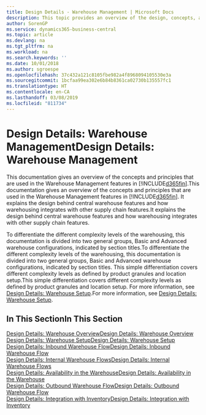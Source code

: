 ```yaml
---
title: Design Details - Warehouse Management | Microsoft Docs
description: This topic provides an overview of the design, concepts, and principles behind the Warehouse Management features in Business Central.
author: SorenGP
ms.service: dynamics365-business-central
ms.topic: article
ms.devlang: na
ms.tgt_pltfrm: na
ms.workload: na
ms.search.keywords: ''
ms.date: 10/01/2018
ms.author: sgroespe
ms.openlocfilehash: 37c432a121c8105fbe982a4f8968094105530e3a
ms.sourcegitcommit: 1bcfaa99ea302e6b84b8361ca02730b135557fc1
ms.translationtype: HT
ms.contentlocale: en-CA
ms.lasthandoff: 03/08/2019
ms.locfileid: "811734"
---
```

# <a name="design-details-warehouse-management"></a><span data-ttu-id="061c7-103">Design Details: Warehouse Management</span><span class="sxs-lookup"><span data-stu-id="061c7-103">Design Details: Warehouse Management</span></span>
<span data-ttu-id="061c7-104">This documentation gives an overview of the concepts and principles that are used in the Warehouse Management features in [!INCLUDE[d365fin](includes/d365fin_md.md)].</span><span class="sxs-lookup"><span data-stu-id="061c7-104">This documentation gives an overview of the concepts and principles that are used in the Warehouse Management features in [!INCLUDE[d365fin](includes/d365fin_md.md)].</span></span> <span data-ttu-id="061c7-105">It explains the design behind central warehouse features and how warehousing integrates with other supply chain features.</span><span class="sxs-lookup"><span data-stu-id="061c7-105">It explains the design behind central warehouse features and how warehousing integrates with other supply chain features.</span></span>  

<span data-ttu-id="061c7-106">To differentiate the different complexity levels of the warehousing, this documentation is divided into two general groups, Basic and Advanced warehouse configurations, indicated by section titles.</span><span class="sxs-lookup"><span data-stu-id="061c7-106">To differentiate the different complexity levels of the warehousing, this documentation is divided into two general groups, Basic and Advanced warehouse configurations, indicated by section titles.</span></span> <span data-ttu-id="061c7-107">This simple differentiation covers different complexity levels as defined by product granules and location setup.</span><span class="sxs-lookup"><span data-stu-id="061c7-107">This simple differentiation covers different complexity levels as defined by product granules and location setup.</span></span> <span data-ttu-id="061c7-108">For more information, see [Design Details: Warehouse Setup](design-details-warehouse-setup.md).</span><span class="sxs-lookup"><span data-stu-id="061c7-108">For more information, see [Design Details: Warehouse Setup](design-details-warehouse-setup.md).</span></span>  

## <a name="in-this-section"></a><span data-ttu-id="061c7-109">In This Section</span><span class="sxs-lookup"><span data-stu-id="061c7-109">In This Section</span></span>  
[<span data-ttu-id="061c7-110">Design Details: Warehouse Overview</span><span class="sxs-lookup"><span data-stu-id="061c7-110">Design Details: Warehouse Overview</span></span>](design-details-warehouse-overview.md)  
[<span data-ttu-id="061c7-111">Design Details: Warehouse Setup</span><span class="sxs-lookup"><span data-stu-id="061c7-111">Design Details: Warehouse Setup</span></span>](design-details-warehouse-setup.md)  
[<span data-ttu-id="061c7-112">Design Details: Inbound Warehouse Flow</span><span class="sxs-lookup"><span data-stu-id="061c7-112">Design Details: Inbound Warehouse Flow</span></span>](design-details-inbound-warehouse-flow.md)  
[<span data-ttu-id="061c7-113">Design Details: Internal Warehouse Flows</span><span class="sxs-lookup"><span data-stu-id="061c7-113">Design Details: Internal Warehouse Flows</span></span>](design-details-internal-warehouse-flows.md)  
[<span data-ttu-id="061c7-114">Design Details: Availability in the Warehouse</span><span class="sxs-lookup"><span data-stu-id="061c7-114">Design Details: Availability in the Warehouse</span></span>](design-details-availability-in-the-warehouse.md)  
[<span data-ttu-id="061c7-115">Design Details: Outbound Warehouse Flow</span><span class="sxs-lookup"><span data-stu-id="061c7-115">Design Details: Outbound Warehouse Flow</span></span>](design-details-outbound-warehouse-flow.md)  
[<span data-ttu-id="061c7-116">Design Details: Integration with Inventory</span><span class="sxs-lookup"><span data-stu-id="061c7-116">Design Details: Integration with Inventory</span></span>](design-details-integration-with-inventory.md)
